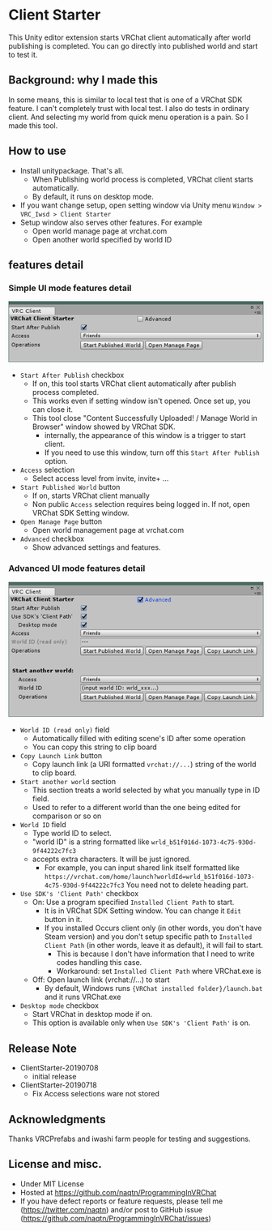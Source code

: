 # Client Starter

This Unity editor extension starts VRChat client automatically after world publishing is completed.
You can go directly into published world and start to test it.


## Background: why I made this
In some means, this is similar to local test that is one of a VRChat SDK feature.
I can't completely trust with local test. I also do tests in ordinary client.
And selecting my world from quick menu operation is a pain. So I made this tool.

## How to use

* Install unitypackage. That's all.
    * When Publishing world process is completed, VRChat client starts automatically.
    * By default, it runs on desktop mode.
* If you want change setup, open setting window via Unity menu `Window > VRC_Iwsd > Client Starter`
* Setup window also serves other features. For example
    * Open world manage page at vrchat.com
    * Open another world specified by world ID


## features detail

### Simple UI mode features detail

![fig.simpleUI](Doc/ClientStarter-simpleUI.PNG "simple UI mode sample")

* `Start After Publish` checkbox
    * If on, this tool starts VRChat client automatically after publish process completed.
    * This works even if setting window isn't opened. Once set up, you can close it.
    * This tool close "Content Successfully Uploaded! / Manage World in Browser" window showed by VRChat SDK.
        * internally, the appearance of this window is a trigger to start client.
        * If you need to use this window, turn off this `Start After Publish` option.
* `Access` selection
    * Select access level from invite, invite+ ...
* `Start Published World` button
    * If on, starts VRChat client manually
    * Non public `Access` selection requires being logged in. If not, open VRChat SDK Setting window.
* `Open Manage Page` button
    * Open world management page at vrchat.com
* `Advanced` checkbox
    * Show advanced settings and features.


### Advanced UI mode features detail

![fig.advancedUI](Doc/ClientStarter-advancedUI.PNG "advanced UI mode sample")

* `World ID (read only)` field
    * Automatically filled with editing scene's ID after some operation
    * You can copy this string to clip board
* `Copy Launch Link` button
    * Copy launch link (a URI formatted `vrchat://...`) string of the world to clip board.
* `Start another world` section
    * This section treats a world selected by what you manually type in ID field.
    * Used to refer to a different world than the one being edited for comparison or so on
* `World ID` field
    * Type world ID to select.
    * "world ID" is a string formatted like `wrld_b51f016d-1073-4c75-930d-9f44222c7fc3`
    * accepts extra characters. It will be just ignored.
        * For example, you can input shared link itself formatted like
        `https://vrchat.com/home/launch?worldId=wrld_b51f016d-1073-4c75-930d-9f44222c7fc3`
        You need not to delete heading part.
* `Use SDK's 'Client Path'` checkbox
    * On: Use a program specified `Installed Client Path` to start.
        * It is in VRChat SDK Setting window. You can change it `Edit` button in it.
        * If you installed Occurs client only (in other words, you don't have Steam version)
        and you don't setup specific path to `Installed Client Path` (in other words, leave it as default),
        it will fail to start.
            * This is because I don't have information that I need to write codes handling this case.
            * Workaround: set `Installed Client Path` where VRChat.exe is
    * Off: Open launch link (vrchat://...) to start
        * By default, Windows runs `{VRChat installed folder}/launch.bat` and it runs VRChat.exe
* `Desktop mode` checkbox
    * Start VRChat in desktop mode if on.
    * This option is available only when `Use SDK's 'Client Path'` is on.


## Release Note
- ClientStarter-20190708
    - initial release
- ClientStarter-20190718
    - Fix Access selections ware not stored


## Acknowledgments
Thanks VRCPrefabs and iwashi farm people for testing and suggestions.


## License and misc.

* Under MIT License
* Hosted at https://github.com/naqtn/ProgrammingInVRChat
* If you have defect reports or feature requests, please tell me (https://twitter.com/naqtn) and/or
post to GitHub issue (https://github.com/naqtn/ProgrammingInVRChat/issues)


<!--
## internal issues note

* Save options to EditorPrefs
    * I chose that it does not save ID. Both user and world.
* Better polling ContentUploadedDialog
    * Taking CPU time only just few seconds after play mode ends
    * I chose update callback is always hooked
    * While the dialog opened, and `Start After Publish` is turned on, that doesn't nothing.
        * Better update hook solve (handle well) this situation.
* In avatar scene case, Problems not happen because it does not show ContentUploadedDialog

-->
